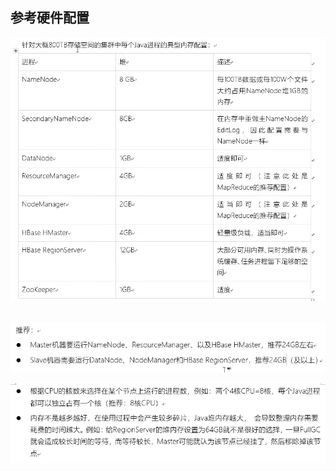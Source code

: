 

## 参考硬件配置

![截屏2021-11-27 下午8.30.57](https://raw.githubusercontent.com/DataDevLPY/TyporaPicStore/main/img/202112111056891.png)

​				 ![截屏2021-11-27 下午8.36.10](https://raw.githubusercontent.com/DataDevLPY/TyporaPicStore/main/img/202112111056920.png)

![截屏2021-11-27 下午8.36.25](https://raw.githubusercontent.com/DataDevLPY/TyporaPicStore/main/img/202112111056183.png)







